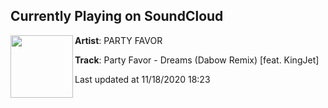 ## Currently Playing on SoundCloud

[<img align="left" width="100" src="https://i1.sndcdn.com/artworks-8py2nONQQZS9-0-t50x50.jpg">](https://soundcloud.com/partyfavormusic/party-favor-dreams-dabow-remix?in=saxurn/sets/prime-time)

**Artist**: PARTY FAVOR 

**Track**: Party Favor - Dreams (Dabow Remix) [feat. KingJet]

Last updated at 11/18/2020 18:23
